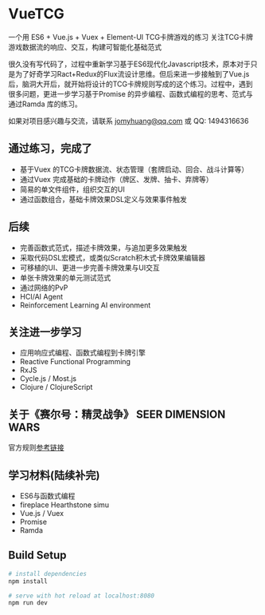 # VueTCG

一个用 ES6 + Vue.js + Vuex + Element-UI TCG卡牌游戏的练习
关注TCG卡牌游戏数据流的响应、交互，构建可智能化基础范式

很久没有写代码了，过程中重新学习基于ES6现代化Javascript技术，原本对于只是为了好奇学习Ract+Redux的Flux流设计思维。但后来进一步接触到了Vue.js 后，脑洞大开后，就开始将设计的TCG卡牌规则写成的这个练习。过程中，遇到很多问题，更进一步学习基于Promise 的异步编程、函数式编程的思考、范式与通过Ramda 库的练习。

如果对项目感兴趣与交流，请联系 <jomyhuang@qq.com> 或 QQ: 1494316636

## 通过练习，完成了

* 基于Vuex 的TCG卡牌数据流、状态管理（套牌启动、回合、战斗计算等）
* 通过Vuex 完成基础的卡牌动作（牌区、发牌、抽卡、弃牌等）
* 简易的单文件组件，组织交互的UI
* 通过函数组合，基础卡牌效果DSL定义与效果事件触发

## 后续

* 完善函数式范式，描述卡牌效果，与追加更多效果触发
* 采取代码DSL宏模式，或类似Scratch积木式卡牌效果编辑器
* 可移植的UI、更进一步完善卡牌效果与UI交互
* 单张卡牌效果的单元测试范式
* 通过网络的PvP
* HCI/AI Agent
* Reinforcement Learning AI environment

## 关注进一步学习

* 应用响应式编程、函数式编程到卡牌引擎
* Reactive Functional Programming
* RxJS
* Cycle.js / Most.js
* Clojure / ClojureScript

## 关于《赛尔号：精灵战争》 SEER DIMENSION WARS

官方规则[参考链接](http://m.news.4399.com/seer/youxixinwen/201512-15-583403.html)

## 学习材料(陆续补完)

* ES6与函数式编程
* fireplace Hearthstone simu
* Vue.js / Vuex
* Promise
* Ramda

## Build Setup

``` bash
# install dependencies
npm install

# serve with hot reload at localhost:8080
npm run dev
